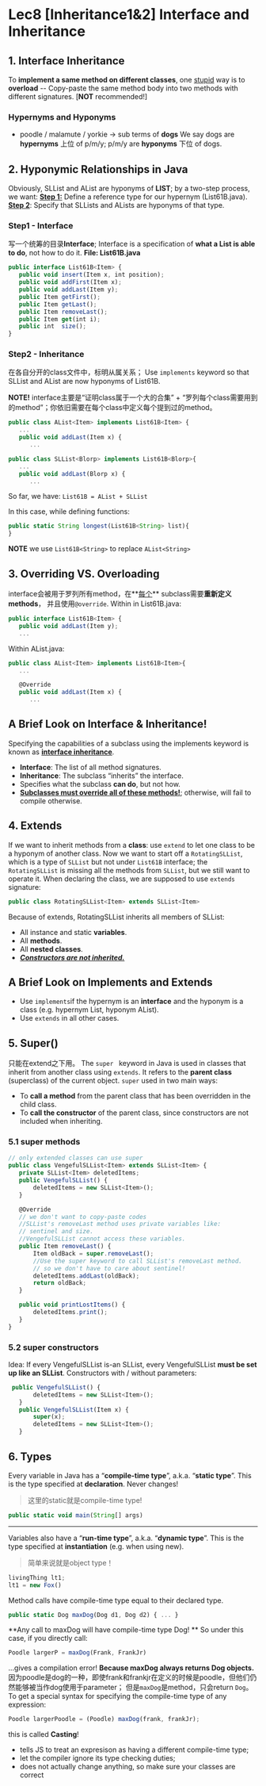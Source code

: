 # Lec8 [Inheritance1&2] Interface and Inheritance
## 1. Interface Inheritance
To **implement a same method on different classes**, one <u>stupid</u> way is to **overload** -- Copy-paste the same method body into two methods with different signatures. [**NOT** recommended!]
### Hypernyms and Hyponyms
* poodle / malamute / yorkie -> sub terms of **dogs**
We say dogs are **hypernyms** 上位 of p/m/y;
p/m/y are **hyponyms** 下位 of dogs.
## 2. Hyponymic Relationships in Java
Obviously, SLList and AList are hyponyms of **LIST**;
by a two-step process, we want:
**<u>Step 1:</u>** Define a reference type for our hypernym (List61B.java).
**<u>Step 2</u>**: Specify that SLLists and ALists are hyponyms of that type.
### Step1 - Interface
写一个统筹的目录**Interface**;
Interface is a specification of **what a List is able to do**, not how to do it.
**File: List61B.java**
```js
public interface List61B<Item> {
   public void insert(Item x, int position);
   public void addFirst(Item x);
   public void addLast(Item y);
   public Item getFirst();
   public Item getLast();
   public Item removeLast();
   public Item get(int i);
   public int  size();
}
```
### Step2 - Inheritance
在各自分开的class文件中，标明从属关系；
Use `implements` keyword so that SLList and AList are now hyponyms of List61B.

**NOTE!** interface主要是“证明class属于一个大的合集” + “罗列每个class需要用到的method”；你依旧需要在每个class中定义每个提到过的method。
```js
public class AList<Item> implements List61B<Item> {
   ...
   public void addLast(Item x) {
      ...
```
```js
public class SLList<Blorp> implements List61B<Blorp>{
   ...
   public void addLast(Blorp x) {
      ...
```
So far, we have:
`List61B = AList + SLList`

In this case, while defining functions:
```js
public static String longest(List61B<String> list){
}
```
**NOTE** we use `List61B<String>` to replace `AList<String>`

## 3. Overriding VS. Overloading
interface会被用于罗列所有method，在**<u>每个</u>** subclass需要**重新定义methods**， 并且使用`@override`.
Within in List61B.java:
```js
public interface List61B<Item> {
   public void addLast(Item y);
   ...
```
Within AList.java:
```js
public class AList<Item> implements List61B<Item>{
   ...

   @Override
   public void addLast(Item x) {
      ...
```
## A Brief Look on Interface & Inheritance!
Specifying the capabilities of a subclass using the implements                        keyword is known as <u>**interface inheritance**</u>.
* **Interface**: The list of all method signatures.
* **Inheritance**: The subclass “inherits” the interface.
* Specifies what the subclass **can do**, but not how.
* **<u>Subclasses must override all of these methods!</u>**; otherwise, will fail to compile otherwise.

## 4. Extends
If we want to inherit methods from a **class**:
use `extend` to let one class to be a hyponym of another class.
Now we want to start off a `RotatingSLList`, which is a type of `SLList` but not under `List61B` interface;
the  `RotatingSLList` is missing all the methods from `SLList`, but we still want to operate it.
When declaring the class, we are supposed to use `extends` signature:
```js
public class RotatingSLList<Item> extends SLList<Item>
```
Because of extends, RotatingSLList inherits all members of SLList:
* All instance and static **variables**.
* All **methods**.
* All **nested classes**.
* **<u>*Constructors are not inherited.*</u>**
## A Brief Look on Implements and Extends
* Use `implements`if the hypernym is an **interface** and the hyponym is a class (e.g. hypernym List, hyponym AList).
* Use `extends` in all other cases.

## 5. Super()
只能在extend之下用。
The `super ` keyword in Java is used in classes that inherit from another class using `extends`. It refers to the **parent class** (superclass) of the current object.
`super` used in two main ways:
* To **call a method** from the parent class that has been overridden in the child class.
* To **call the constructor** of the parent class, since constructors are not included when inheriting.
### 5.1 super methods
```js
// only extended classes can use super
public class VengefulSLList<Item> extends SLList<Item> {
   private SLList<Item> deletedItems;
   public VengefulSLList() {
       deletedItems = new SLList<Item>();
   }

   @Override
   // we don't want to copy-paste codes
   //SLList's removeLast method uses private variables like:
   // sentinel and size. 
   //VengefulSLList cannot access these variables.
   public Item removeLast() {
       Item oldBack = super.removeLast();
       //Use the super keyword to call SLList's removeLast method.
       // so we don't have to care about sentinel!
       deletedItems.addLast(oldBack);
       return oldBack;
   }

   public void printLostItems() {
       deletedItems.print();
   }
}
```
### 5.2 super constructors
Idea: If every VengefulSLList is-an SLList, every VengefulSLList **must be set up like an SLList**.
Constructors with / without parameters:
```js
 public VengefulSLList() {
       deletedItems = new SLList<Item>();
   }
   public VengefulSLList(Item x) {
       super(x);
       deletedItems = new SLList<Item>();
   }
```
## 6. Types
Every variable in Java has a “**compile-time type**”, a.k.a. “**static type**”.
This is the type specified at **declaration**. Never changes!
> 这里的static就是compile-time type!
```js
public static void main(String[] args)
```
------

Variables also have a “**run-time type**”, a.k.a. “**dynamic type**”.
This is the type specified at **instantiation** (e.g. when using new).
> 简单来说就是object type！
```js
livingThing lt1;
lt1 = new Fox()
```
Method calls have compile-time type equal to their declared type.
```js
public static Dog maxDog(Dog d1, Dog d2) { ... }
```
**Any call to maxDog will have compile-time type Dog!
**
So under this case, if you directly call:
```js
Poodle largerP = maxDog(Frank, FrankJr)
```
...gives a compilation error!
**Because maxDog always returns Dog objects.**
因为poodle是dog的一种，即使frank和frankjr在定义的时候是poodle，但他们仍然能够被当作dog使用于parameter；
但是`maxDog`是method，只会return `Dog`。
To get a special syntax for specifying the compile-time type of any expression:
```js
Poodle largerPoodle = (Poodle) maxDog(frank, frankJr);
```
this is called **Casting**!
* tells JS  to treat an expresison as having a different compile-time type;
* let the compiler ignore its type checking duties;
* does not actually change anything, so make sure your classes are correct

